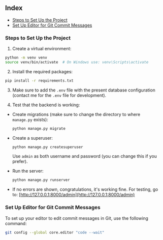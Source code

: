 ## Index

- [Steps to Set Up the Project](#steps-to-set-up-the-project)
- [Set Up Editor for Git Commit Messages](#set-up-editor-for-git-commit-messages)


### Steps to Set Up the Project

1. Create a virtual environment:
  ```sh
  python -m venv venv
  source venv/bin/activate  # On Windows use: venv\Scripts\activate
  ```

2. Install the required packages:
  ```sh
  pip install -r requirements.txt
  ```

3. Make sure to add the `.env` file with the present database configuration (contact me for the `.env` file for development).

4. Test that the backend is working:

  - Create migrations (make sure to change the directory to where `manage.py` exists):
    ```sh
    python manage.py migrate
    ```

  - Create a superuser:
    ```sh
    python manage.py createsuperuser
    ```
    Use `admin` as both username and password (you can change this if you prefer).

  - Run the server:
    ```sh
    python manage.py runserver
    ```

  - If no errors are shown, congratulations, it's working fine. For testing, go to:
    [http://127.0.0.1:8000/admin](http://127.0.0.1:8000/admin)


### Set Up Editor for Git Commit Messages

To set up your editor to edit commit messages in Git, use the following command:
```sh
git config --global core.editor "code --wait"
```
